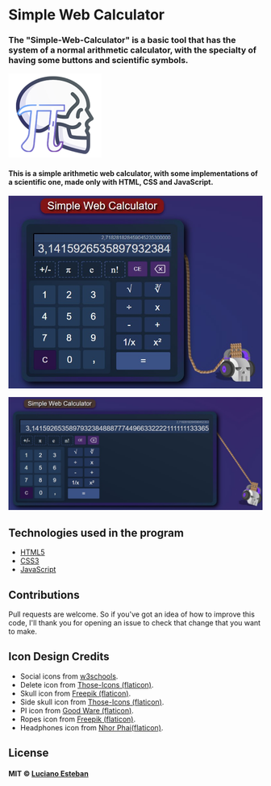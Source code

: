 # Simple Web Calculator

### The "Simple-Web-Calculator" is a basic tool that has the system of a normal arithmetic calculator, with the specialty of having some buttons and scientific symbols.

![](imgs/calculator_img.png)


#### This is a simple arithmetic web calculator, with some implementations of a scientific one, made only with HTML, CSS and JavaScript.

![](imgs/preview_img1.jpg)

![](imgs/preview_img2.jpg)


## Technologies used in the program

- [HTML5](https://developer.mozilla.org/en-US/docs/Web/HTML)
- [CSS3](https://www.w3.org/Style/CSS/Overview.en.html)
- [JavaScript](https://www.javascript.com/)


## Contributions

Pull requests are welcome. So if you've got an idea of how to improve this code, I'll thank you for opening an issue to check that change that you want to make.


## Icon Design Credits

- Social icons from [w3schools](https://www.w3schools.com/icons/fontawesome_icons_brand.asp).
- Delete icon from [Those-Icons (flaticon)](https://www.flaticon.com/authors/those-icons).
- Skull icon from [Freepik (flaticon)](https://www.flaticon.com/free-icon/skull_3554197).
- Side skull icon from [Those-Icons (flaticon)](https://www.flaticon.com/free-icon/skull_527056).
- PI icon from [Good Ware (flaticon)](https://www.flaticon.com/free-icon/pi_2532557?related_id=2532557&origin=search).
- Ropes icon from [Freepik (flaticon)](https://www.flaticon.com/free-icon/ropes_1382616).
- Headphones icon from [Nhor Phai(flaticon)](https://www.flaticon.com/free-icon/headphones_2590162?related_id=2590061&origin=search).


## License

#### MIT © [Luciano Esteban](https://github.com/LucioFex)